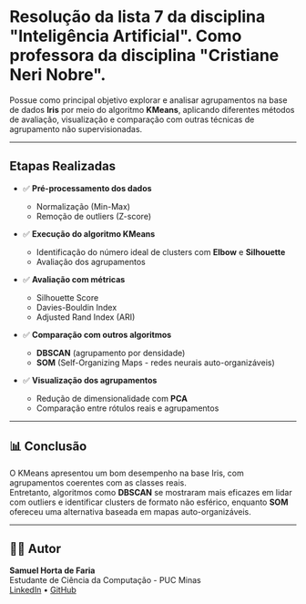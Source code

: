 # Resolução da lista 7 da disciplina "Inteligência Artificial". Como professora da disciplina "Cristiane Neri Nobre".
Possue como principal objetivo explorar e analisar agrupamentos na base de dados **Iris** por meio do algoritmo **KMeans**, aplicando diferentes métodos de avaliação, visualização e comparação com outras técnicas de agrupamento não supervisionadas.

---

## Etapas Realizadas

- ✅ **Pré-processamento dos dados**
  - Normalização (Min-Max)
  - Remoção de outliers (Z-score)

- ✅ **Execução do algoritmo KMeans**
  - Identificação do número ideal de clusters com **Elbow** e **Silhouette**
  - Avaliação dos agrupamentos

- ✅ **Avaliação com métricas**
  - Silhouette Score
  - Davies-Bouldin Index
  - Adjusted Rand Index (ARI)

- ✅ **Comparação com outros algoritmos**
  - **DBSCAN** (agrupamento por densidade)
  - **SOM** (Self-Organizing Maps - redes neurais auto-organizáveis)

- ✅ **Visualização dos agrupamentos**
  - Redução de dimensionalidade com **PCA**
  - Comparação entre rótulos reais e agrupamentos

---

## 📊 Conclusão

O KMeans apresentou um bom desempenho na base Iris, com agrupamentos coerentes com as classes reais.  
Entretanto, algoritmos como **DBSCAN** se mostraram mais eficazes em lidar com outliers e identificar clusters de formato não esférico, enquanto **SOM** ofereceu uma alternativa baseada em mapas auto-organizáveis.

---

## 🧑‍💻 Autor

**Samuel Horta de Faria**  
Estudante de Ciência da Computação - PUC Minas  
[LinkedIn](www.linkedin.com/in/samuelhortafaria) • [GitHub](https://github.com/SamuelHortadeFaria)
